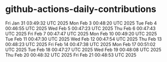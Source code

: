# github-actions-daily-contributions
Fri Jan 31 03:49:32 UTC 2025
Mon Feb  3 00:48:20 UTC 2025
Tue Feb  4 00:46:55 UTC 2025
Wed Feb  5 00:47:23 UTC 2025
Thu Feb  6 00:47:43 UTC 2025
Fri Feb  7 00:47:47 UTC 2025
Mon Feb 10 00:49:20 UTC 2025
Tue Feb 11 00:47:30 UTC 2025
Wed Feb 12 00:47:54 UTC 2025
Thu Feb 13 00:48:23 UTC 2025
Fri Feb 14 00:47:38 UTC 2025
Mon Feb 17 00:51:02 UTC 2025
Tue Feb 18 00:47:27 UTC 2025
Wed Feb 19 00:48:08 UTC 2025
Thu Feb 20 00:48:32 UTC 2025
Fri Feb 21 00:48:53 UTC 2025
